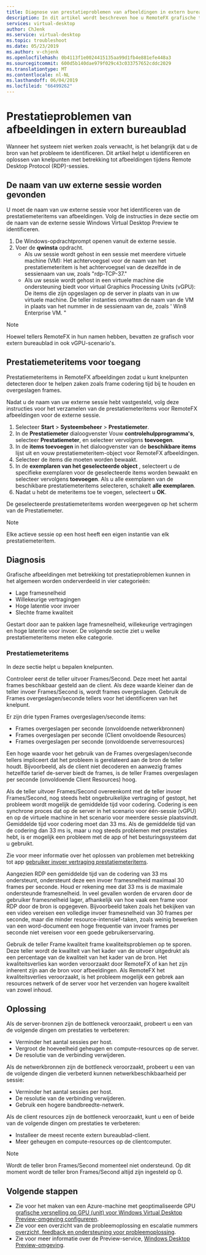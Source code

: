```yaml
---
title: Diagnose van prestatieproblemen van afbeeldingen in extern bureaublad - Azure
description: In dit artikel wordt beschreven hoe u RemoteFX grafische tellers in Remote remote desktop protocol-sessies gebruiken voor het vaststellen van prestatieproblemen met afbeeldingen in een virtuele Windows-bureaublad.
services: virtual-desktop
author: ChJenk
ms.service: virtual-desktop
ms.topic: troubleshoot
ms.date: 05/23/2019
ms.author: v-chjenk
ms.openlocfilehash: 0b4113f1e0024415135aa99d1fb4e881efe448a3
ms.sourcegitcommit: 600d5b140dae979f029c43c033757652cddc2029
ms.translationtype: MT
ms.contentlocale: nl-NL
ms.lasthandoff: 06/04/2019
ms.locfileid: "66499262"
---
```

# <a name="diagnose-graphics-performance-issues-in-remote-desktop"></a>Prestatieproblemen van afbeeldingen in extern bureaublad

Wanneer het systeem niet werken zoals verwacht, is het belangrijk dat u de bron van het probleem te identificeren. Dit artikel helpt u identificeren en oplossen van knelpunten met betrekking tot afbeeldingen tijdens Remote Desktop Protocol (RDP)-sessies.

## <a name="find-your-remote-session-name"></a>De naam van uw externe sessie worden gevonden

U moet de naam van uw externe sessie voor het identificeren van de prestatiemeteritems van afbeeldingen. Volg de instructies in deze sectie om de naam van de externe sessie Windows Virtual Desktop Preview te identificeren.

1. De Windows-opdrachtprompt openen vanuit de externe sessie.
2. Voer de **qwinsta** opdracht.
    - Als uw sessie wordt gehost in een sessie met meerdere virtuele machine (VM): Het achtervoegsel voor de naam van het prestatiemeteritem is het achtervoegsel van de dezelfde in de sessienaam van uw, zoals "rdp-TCP-37."
    - Als uw sessie wordt gehost in een virtuele machine die ondersteuning biedt voor virtual Graphics Processing Units (vGPU): De items die zijn opgeslagen op de server in plaats van in uw virtuele machine. De teller instanties omvatten de naam van de VM in plaats van het nummer in de sessienaam van de, zoals ' Win8 Enterprise VM. "

>[!NOTE]
> Hoewel tellers RemoteFX in hun namen hebben, bevatten ze grafisch voor extern bureaublad in ook vGPU-scenario's.

## <a name="access-performance-counters"></a>Prestatiemeteritems voor toegang

Prestatiemeteritems in RemoteFX afbeeldingen zodat u kunt knelpunten detecteren door te helpen zaken zoals frame codering tijd bij te houden en overgeslagen frames.

Nadat u de naam van uw externe sessie hebt vastgesteld, volg deze instructies voor het verzamelen van de prestatiemeteritems voor RemoteFX afbeeldingen voor de externe sessie.

1. Selecteer **Start** > **Systeembeheer** > **Prestatiemeter**.
2. In de **Prestatiemeter** dialoogvenster Vouw **controlehulpprogramma's**, selecteer **Prestatiemeter**, en selecteer vervolgens **toevoegen**.
3. In de **items toevoegen** in het dialoogvenster van de **beschikbare items** lijst uit en vouw prestatiemeteritem-object voor RemoteFX afbeeldingen.
4. Selecteer de items die moeten worden bewaakt.
5. In de **exemplaren van het geselecteerde object** , selecteert u de specifieke exemplaren voor de geselecteerde items worden bewaakt en selecteer vervolgens **toevoegen**. Als u alle exemplaren van de beschikbare prestatiemeteritems selecteren, schakelt **alle exemplaren**.
6. Nadat u hebt de meteritems toe te voegen, selecteert u **OK**.

De geselecteerde prestatiemeteritems worden weergegeven op het scherm van de Prestatiemeter.

>[!NOTE]
>Elke actieve sessie op een host heeft een eigen instantie van elk prestatiemeteritem.

## <a name="diagnosis"></a>Diagnosis

Grafische afbeeldingen met betrekking tot prestatieproblemen kunnen in het algemeen worden onderverdeeld in vier categorieën:

- Lage framesnelheid
- Willekeurige vertragingen
- Hoge latentie voor invoer
- Slechte frame kwaliteit

Gestart door aan te pakken lage framesnelheid, willekeurige vertragingen en hoge latentie voor invoer. De volgende sectie ziet u welke prestatiemeteritems meten elke categorie.

### <a name="performance-counters"></a>Prestatiemeteritems

In deze sectie helpt u bepalen knelpunten.

Controleer eerst de teller uitvoer Frames/Second. Deze meet het aantal frames beschikbaar gesteld aan de client. Als deze waarde kleiner dan de teller invoer Frames/Second is, wordt frames overgeslagen. Gebruik de Frames overgeslagen/seconde tellers voor het identificeren van het knelpunt.

Er zijn drie typen Frames overgeslagen/seconde items:

- Frames overgeslagen per seconde (onvoldoende netwerkbronnen)
- Frames overgeslagen per seconde (Client onvoldoende Resources)
- Frames overgeslagen per seconde (onvoldoende serverresources)

Een hoge waarde voor het gebruik van de Frames overgeslagen/seconde tellers impliceert dat het probleem is gerelateerd aan de bron de teller houdt. Bijvoorbeeld, als de client niet decoderen en aanwezig frames hetzelfde tarief de-server biedt de frames, is de teller Frames overgeslagen per seconde (onvoldoende Client Resources) hoog.

Als de teller uitvoer Frames/Second overeenkomt met de teller invoer Frames/Second, nog steeds hebt ongebruikelijke vertraging of gestopt, het probleem wordt mogelijk de gemiddelde tijd voor codering. Codering is een synchrone proces dat op de server in het scenario voor één-sessie (vGPU) en op de virtuele machine in het scenario voor meerdere sessie plaatsvindt. Gemiddelde tijd voor codering moet dan 33 ms. Als de gemiddelde tijd van de codering dan 33 ms is, maar u nog steeds problemen met prestaties hebt, is er mogelijk een probleem met de app of het besturingssysteem dat u gebruikt.

Zie voor meer informatie over het oplossen van problemen met betrekking tot app [gebruiker invoer vertraging prestatiemeteritems](https://docs.microsoft.com/windows-server/remote/remote-desktop-services/rds-rdsh-performance-counters).

Aangezien RDP een gemiddelde tijd van de codering van 33 ms ondersteunt, ondersteunt deze een invoer framesnelheid maximaal 30 frames per seconde. Houd er rekening mee dat 33 ms is de maximale ondersteunde framesnelheid. In veel gevallen worden de ervaren door de gebruiker framesnelheid lager, afhankelijk van hoe vaak een frame voor RDP door de bron is opgegeven. Bijvoorbeeld taken zoals het bekijken van een video vereisen een volledige invoer framesnelheid van 30 frames per seconde, maar die minder resource-intensief-taken, zoals weinig bewerken van een word-document een hoge frequentie van invoer frames per seconde niet vereisen voor een goede gebruikerservaring.

Gebruik de teller Frame kwaliteit frame kwaliteitsproblemen op te sporen. Deze teller wordt de kwaliteit van het kader van de uitvoer uitgedrukt als een percentage van de kwaliteit van het kader van de bron. Het kwaliteitsverlies kan worden veroorzaakt door RemoteFX of kan het zijn inherent zijn aan de bron voor afbeeldingen. Als RemoteFX het kwaliteitsverlies veroorzaakt, is het probleem mogelijk een gebrek aan resources netwerk of de server voor het verzenden van hogere kwaliteit van zowel inhoud.

## <a name="mitigation"></a>Oplossing

Als de server-bronnen zijn de bottleneck veroorzaakt, probeert u een van de volgende dingen om prestaties te verbeteren:

- Verminder het aantal sessies per host.
- Vergroot de hoeveelheid geheugen en compute-resources op de server.
- De resolutie van de verbinding verwijderen.

Als de netwerkbronnen zijn de bottleneck veroorzaakt, probeert u een van de volgende dingen die verbeterd kunnen netwerkbeschikbaarheid per sessie:

- Verminder het aantal sessies per host.
- De resolutie van de verbinding verwijderen.
- Gebruik een hogere bandbreedte-netwerk.

Als de client resources zijn de bottleneck veroorzaakt, kunt u een of beide van de volgende dingen om prestaties te verbeteren:

- Installeer de meest recente extern bureaublad-client.
- Meer geheugen en compute-resources op de clientcomputer.

> [!NOTE]
> Wordt de teller bron Frames/Second momenteel niet ondersteund. Op dit moment wordt de teller bron Frames/Second altijd zijn ingesteld op 0.

## <a name="next-steps"></a>Volgende stappen

- Zie voor het maken van een Azure-machine met geoptimaliseerde GPU [grafische versnelling op GPU (unit) voor Windows Virtual Desktop Preview-omgeving configureren](https://docs.microsoft.com/azure/virtual-desktop/configure-vm-gpu).
- Zie voor een overzicht van de probleemoplossing en escalatie nummers [overzicht, feedback en ondersteuning voor probleemoplossing](https://docs.microsoft.com/azure/virtual-desktop/troubleshoot-set-up-overview).
- Zie voor meer informatie over de Preview-service, [Windows Desktop Preview-omgeving](https://docs.microsoft.com/azure/virtual-desktop/environment-setup).
